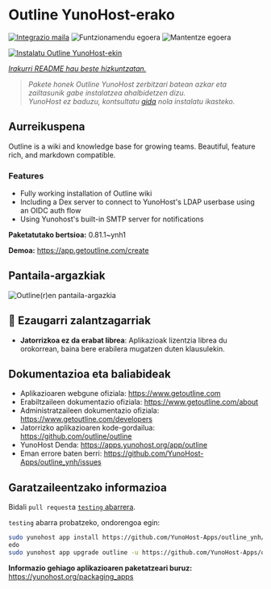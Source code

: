 <!--
Ohart ongi: README hau automatikoki sortu da <https://github.com/YunoHost/apps/tree/master/tools/readme_generator>ri esker
EZ editatu eskuz.
-->

# Outline YunoHost-erako

[![Integrazio maila](https://apps.yunohost.org/badge/integration/outline)](https://ci-apps.yunohost.org/ci/apps/outline/)
![Funtzionamendu egoera](https://apps.yunohost.org/badge/state/outline)
![Mantentze egoera](https://apps.yunohost.org/badge/maintained/outline)

[![Instalatu Outline YunoHost-ekin](https://install-app.yunohost.org/install-with-yunohost.svg)](https://install-app.yunohost.org/?app=outline)

*[Irakurri README hau beste hizkuntzatan.](./ALL_README.md)*

> *Pakete honek Outline YunoHost zerbitzari batean azkar eta zailtasunik gabe instalatzea ahalbidetzen dizu.*  
> *YunoHost ez baduzu, kontsultatu [gida](https://yunohost.org/install) nola instalatu ikasteko.*

## Aurreikuspena

Outline is a wiki and knowledge base for growing teams. Beautiful, feature rich, and markdown compatible.

### Features

- Fully working installation of Outline wiki
- Including a Dex server to connect to YunoHost's LDAP userbase using an OIDC auth flow
- Using Yunohost's built-in SMTP server for notifications


**Paketatutako bertsioa:** 0.81.1~ynh1

**Demoa:** <https://app.getoutline.com/create>

## Pantaila-argazkiak

![Outline(r)en pantaila-argazkia](./doc/screenshots/screenshot.png)

## :red_circle: Ezaugarri zalantzagarriak

- **Jatorrizkoa ez da erabat librea**: Aplikazioak lizentzia librea du orokorrean, baina bere erabilera mugatzen duten klausulekin.

## Dokumentazioa eta baliabideak

- Aplikazioaren webgune ofiziala: <https://www.getoutline.com>
- Erabiltzaileen dokumentazio ofiziala: <https://www.getoutline.com/about>
- Administratzaileen dokumentazio ofiziala: <https://www.getoutline.com/developers>
- Jatorrizko aplikazioaren kode-gordailua: <https://github.com/outline/outline>
- YunoHost Denda: <https://apps.yunohost.org/app/outline>
- Eman errore baten berri: <https://github.com/YunoHost-Apps/outline_ynh/issues>

## Garatzaileentzako informazioa

Bidali `pull request`a [`testing` abarrera](https://github.com/YunoHost-Apps/outline_ynh/tree/testing).

`testing` abarra probatzeko, ondorengoa egin:

```bash
sudo yunohost app install https://github.com/YunoHost-Apps/outline_ynh/tree/testing --debug
edo
sudo yunohost app upgrade outline -u https://github.com/YunoHost-Apps/outline_ynh/tree/testing --debug
```

**Informazio gehiago aplikazioaren paketatzeari buruz:** <https://yunohost.org/packaging_apps>
